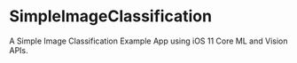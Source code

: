 # SimpleImageClassification
A Simple Image Classification Example App using iOS 11 Core ML and Vision  APIs.
